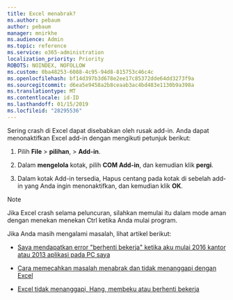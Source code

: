 ```yaml
---
title: Excel menabrak?
ms.author: pebaum
author: pebaum
manager: mnirkhe
ms.audience: Admin
ms.topic: reference
ms.service: o365-administration
localization_priority: Priority
ROBOTS: NOINDEX, NOFOLLOW
ms.custom: 0ba48253-6088-4c95-94d8-815753c46c4c
ms.openlocfilehash: bf14d397b3d678e2ee17c85372dde64dd3273f9a
ms.sourcegitcommit: d6ea5e9458a2b8ceaab3ac4bd483e1130b9a398a
ms.translationtype: MT
ms.contentlocale: id-ID
ms.lasthandoff: 01/15/2019
ms.locfileid: "28295536"
---
```

Sering crash di Excel dapat disebabkan oleh rusak add-in. Anda dapat menonaktifkan Excel add-in dengan mengikuti petunjuk berikut:
  
1. Pilih **File** \> **pilihan**, \> **Add-in**.
    
2. Dalam **mengelola** kotak, pilih **COM Add-in**, dan kemudian klik **pergi**.
    
3. Dalam kotak Add-in tersedia, Hapus centang pada kotak di sebelah add-in yang Anda ingin menonaktifkan, dan kemudian klik **OK**.
    
> [!NOTE]
> Jika Excel crash selama peluncuran, silahkan memulai itu dalam mode aman dengan menekan menekan Ctrl ketika Anda mulai program. 
  
Jika Anda masih mengalami masalah, lihat artikel berikut:
  
- [Saya mendapatkan error "berhenti bekerja" ketika aku mulai 2016 kantor atau 2013 aplikasi pada PC saya](https://support.office.com/article/52bd7985-4e99-4a35-84c8-2d9b8301a2fa.aspx)
    
- [Cara memecahkan masalah menabrak dan tidak menanggapi dengan Excel](https://support.microsoft.com/en-us/help/2758592/how-to-troubleshoot-crashing-and-not-responding-issues-with-excel)
    
- [Excel tidak menanggapi, Hang, membeku atau berhenti bekerja](https://support.office.com/article/37e7d3c9-9e84-40bf-a805-4ca6853a1ff4.aspx)
    
